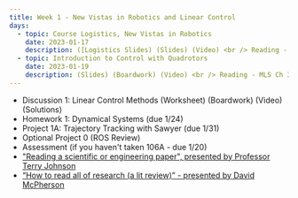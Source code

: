 ```yaml
---
title: Week 1 - New Vistas in Robotics and Linear Control
days:
  - topic: Course Logistics, New Vistas in Robotics
    date: 2023-01-17
    description: ([Logistics Slides) (Slides) (Video) <br /> Reading - MLS 2.1-2.5, 3.1-3.3 <br /> Optional Reading - MLS Appendix A.3
  - topic: Introduction to Control with Quadrotors
    date: 2023-01-19
    description: (Slides) (Boardwork) (Video) <br /> Reading - MLS Ch 3.4, 4.1-4.3
---
```

- Discussion 1: Linear Control Methods (Worksheet) (Boardwork) (Video) (Solutions)
- Homework 1: Dynamical Systems (due 1/24)
- Project 1A: Trajectory Tracking with Sawyer (due 1/31)
- Optional Project 0 (ROS Review)
- Assessment (if you haven't taken 106A - due 1/20)
- ["Reading a scientific or engineering paper", presented by Professor Terry Johnson](https://youtu.be/0nwFSCAacWk)
- [“How to read all of research (a lit review)” - presented by David McPherson](https://youtu.be/y9rAzM30EDw)

<a id="Week2"></a>
